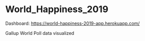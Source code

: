 # World_Happiness_2019

Dashboard: https://world-happiness-2019-app.herokuapp.com/

Gallup World Poll data visualized

